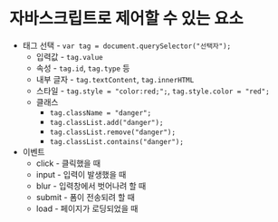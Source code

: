 # 자바스크립트로 제어할 수 있는 요소
- 태그 선택 - `var tag = document.querySelector("선택자");`
	- 입력값 - `tag.value`
	- 속성 - `tag.id`, `tag.type` 등
	- 내부 글자 - `tag.textContent`, `tag.innerHTML`
	- 스타일 - `tag.style = "color:red;";`, `tag.style.color = "red";`
	- 클래스
        - `tag.className = "danger";`
		- `tag.classList.add("danger");`
		- `tag.classList.remove("danger");`
		- `tag.classList.contains("danger");`
- 이벤트	
    - click - 클릭했을 때
    - input - 입력이 발생했을 때
    - blur - 입력창에서 벗어나려 할 때
    - submit - 폼이 전송되려 할 때
    - load - 페이지가 로딩되었을 때